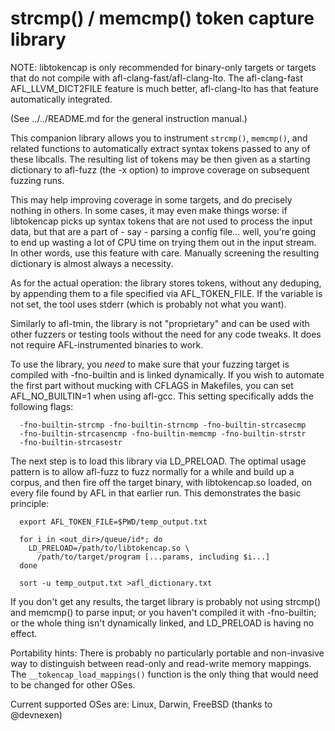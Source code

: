 # strcmp() / memcmp() token capture library

 NOTE: libtokencap is only recommended for binary-only targets or targets that
 do not compile with afl-clang-fast/afl-clang-lto.
 The afl-clang-fast AFL_LLVM_DICT2FILE feature is much better, afl-clang-lto
 has that feature automatically integrated.

  (See ../../README.md for the general instruction manual.)

This companion library allows you to instrument `strcmp()`, `memcmp()`,
and related functions to automatically extract syntax tokens passed to any of
these libcalls. The resulting list of tokens may be then given as a starting
dictionary to afl-fuzz (the -x option) to improve coverage on subsequent
fuzzing runs.

This may help improving coverage in some targets, and do precisely nothing in
others. In some cases, it may even make things worse: if libtokencap picks up
syntax tokens that are not used to process the input data, but that are a part
of - say - parsing a config file... well, you're going to end up wasting a lot
of CPU time on trying them out in the input stream. In other words, use this
feature with care. Manually screening the resulting dictionary is almost
always a necessity.

As for the actual operation: the library stores tokens, without any deduping,
by appending them to a file specified via AFL_TOKEN_FILE. If the variable is not
set, the tool uses stderr (which is probably not what you want).

Similarly to afl-tmin, the library is not "proprietary" and can be used with
other fuzzers or testing tools without the need for any code tweaks. It does not
require AFL-instrumented binaries to work.

To use the library, you *need* to make sure that your fuzzing target is compiled
with -fno-builtin and is linked dynamically. If you wish to automate the first
part without mucking with CFLAGS in Makefiles, you can set AFL_NO_BUILTIN=1
when using afl-gcc. This setting specifically adds the following flags:

```
  -fno-builtin-strcmp -fno-builtin-strncmp -fno-builtin-strcasecmp
  -fno-builtin-strcasencmp -fno-builtin-memcmp -fno-builtin-strstr
  -fno-builtin-strcasestr
```

The next step is to load this library via LD_PRELOAD. The optimal usage pattern
is to allow afl-fuzz to fuzz normally for a while and build up a corpus, and
then fire off the target binary, with libtokencap.so loaded, on every file found
by AFL in that earlier run. This demonstrates the basic principle:

```
  export AFL_TOKEN_FILE=$PWD/temp_output.txt

  for i in <out_dir>/queue/id*; do
    LD_PRELOAD=/path/to/libtokencap.so \
      /path/to/target/program [...params, including $i...]
  done

  sort -u temp_output.txt >afl_dictionary.txt
```

If you don't get any results, the target library is probably not using strcmp()
and memcmp() to parse input; or you haven't compiled it with -fno-builtin; or
the whole thing isn't dynamically linked, and LD_PRELOAD is having no effect.

Portability hints: There is probably no particularly portable and non-invasive
way to distinguish between read-only and read-write memory mappings.
The `__tokencap_load_mappings()` function is the only thing that would
need to be changed for other OSes.

Current supported OSes are: Linux, Darwin, FreeBSD (thanks to @devnexen)


